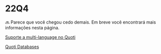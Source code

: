 # 22Q4




🔜 Parece que você chegou cedo demais. Em breve você encontrará mais informações nesta página.



[Suporte a multi-language no Quoti](22Q4%2080a12bf44d2c4224a44ebd25e289e5ed/Suporte%20a%20multi-language%20no%20Quoti%2020210c0c46614b6bb77d373209389c72.md)

[Quoti Databases](22Q4%2080a12bf44d2c4224a44ebd25e289e5ed/Quoti%20Databases%20845c1995c77946b1b0c8659d1502eb4e.md)
